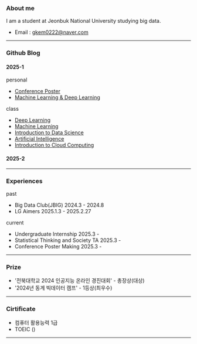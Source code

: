 ### About me 
 I am a student at Jeonbuk National University studying big data.
* Email : gkem0222@naver.com
---
### Github Blog
 #### 2025-1

  personal
* [Conference Poster](https://sangmin1208.github.io/poster2025/)
* [Machine Learning & Deep Learning](https://sangmin1208.github.io/ML-DL/)
  
 class
* [Deep Learning](https://sangmin1208.github.io/DL2025/)
* [Machine Learning](https://sangmin1208.github.io/ML2025/)
* [Introduction to Data Science](https://sangmin1208.github.io/DC2025/)
* [Artificial Intelligence](https://sangmin1208.github.io/AI2025/)
* [Introduction to Cloud Computing](https://sangmin1208.github.io/CC2025/)

#### 2025-2
---
### Experiences

past
* Big Data Club(JBIG) 2024.3 - 2024.8
* LG Aimers 2025.1.3 - 2025.2.27

current
* Undergraduate Internship 2025.3 - 
* Statistical Thinking and Society TA  2025.3 -
* Conference Poster Making 2025.3 -
---
### Prize
* '전북대학교 2024 인공지능 온라인 경진대회' - 총장상(대상)
* '2024년 동계 빅데이터 캠프' - 1등상(최우수)
---
### Cirtificate
* 컴퓨터 활용능력 1급
* TOEIC ()
---
<!--
**SangMin1208/SangMin1208** is a ✨ _special_ ✨ repository because its `README.md` (this file) appears on your GitHub profile.

Here are some ideas to get you started:

- 🔭 I’m currently working on ...
- 🌱 I’m currently learning ...
- 👯 I’m looking to collaborate on ...
- 🤔 I’m looking for help with ...
- 💬 Ask me about ...
- 📫 How to reach me: ...
- 😄 Pronouns: ...
- ⚡ Fun fact: ...
-->
